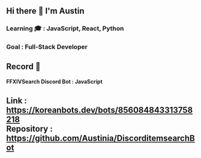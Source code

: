 ## Hi there 👋 I'm Austin

### Learning 🎓 : JavaScript, React, Python
### Goal : Full-Stack Developer

## Record 🧳

#### FFXIVSearch Discord Bot : JavaScript
Link : https://koreanbots.dev/bots/856084843313758218  
Repository : https://github.com/Austinia/DiscorditemsearchBot
---
<!--
- 🔭 I’m currently working on ...
- 🌱 I’m currently learning React, Js, Python
- 👯 I’m looking to collaborate on ...
- 🤔 I’m looking for help with ...
- 💬 Ask me about ...
- 📫 How to reach me: ...
- 😄 Pronouns: ...
- ⚡ Fun fact: ...
-->
